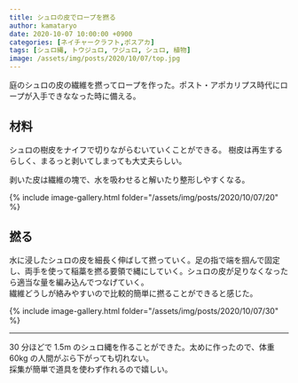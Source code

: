 ```yaml
---
title: シュロの皮でロープを撚る
author: kamataryo
date: 2020-10-07 10:00:00 +0900
categories: [ネイチャークラフト,ポスアカ]
tags: [シュロ縄, トウジュロ, ワジュロ, シュロ, 植物]
image: /assets/img/posts/2020/10/07/top.jpg
---
```


庭のシュロの皮の繊維を撚ってロープを作った。ポスト・アポカリプス時代にロープが入手できななった時に備える。

## 材料

シュロの樹皮をナイフで切りながらむいていくことができる。
樹皮は再生するらしく、まるっと剥いてしまっても大丈夫らしい。

剥いた皮は繊維の塊で、水を吸わせると解いたり整形しやすくなる。

{% include image-gallery.html folder="/assets/img/posts/2020/10/07/20" %}

## 撚る

水に浸したシュロの皮を細長く伸ばして撚っていく。足の指で端を掴んで固定し、両手を使って稲藁を撚る要領で縄にしていく。シュロの皮が足りなくなったら適当な量を編み込んでつなげていく。  
繊維どうしが絡みやすいので比較的簡単に撚ることができると感じた。

{% include image-gallery.html folder="/assets/img/posts/2020/10/07/30" %}

---

30 分ほどで 1.5m のシュロ縄を作ることができた。太めに作ったので、体重 60kg の人間がぶら下がっても切れない。  
採集が簡単で道具を使わず作れるので嬉しい。
